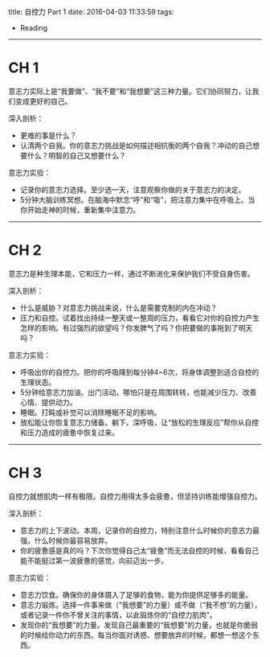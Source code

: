 title: 自控力 Part 1
date: 2016-04-03 11:33:59
tags:
- Reading
---

# CH 1 #

意志力实际上是“我要做”、“我不要”和“我想要”这三种力量。它们协同努力，让我们变成更好的自己。

深入剖析：
* 更难的事是什么？
* 认清两个自我。你的意志力挑战是如何描述相抗衡的两个自我？冲动的自己想要什么？明智的自己又想要什么？

意志力实验：
* 记录你的意志力选择。至少选一天，注意观察你做的关于意志力的决定。
* 5分钟大脑训练冥想。在脑海中默念“呼”和“吸”，把注意力集中在呼吸上。当你开始走神的时候，重新集中注意力。

<!-- more -->

---

# CH 2 #

意志力是种生理本能，它和压力一样，通过不断进化来保护我们不受自身伤害。

深入剖析：
* 什么是威胁？对意志力挑战来说，什么是需要克制的内在冲动？
* 压力和自控。试着找出持续一整天或一整周的压力，看看它对你的自控力产生怎样的影响。有过强烈的欲望吗？你发脾气了吗？你把要做的事拖到了明天吗？

意志力实验：
* 呼吸出你的自控力。把你的呼吸降到每分钟4~6次，将身体调整到适合自控的生理状态。
* 5分钟给意志力加油。出门活动，哪怕只是在周围转转，也能减少压力、改善心情、提供动力。
* 睡眠。打盹或补觉可以消除睡眠不足的影响。
* 放松能让你恢复意志力储备。躺下，深呼吸，让“放松的生理反应”帮你从自控和压力造成的疲惫中恢复过来。

---

# CH 3 #

自控力就想肌肉一样有极限。自控力用得太多会疲惫，但坚持训练能增强自控力。

深入剖析：
* 意志力的上下波动。本周，记录你的自控力，特别注意什么时候你的意志力最强，什么时候你最容易放弃。
* 你的疲惫感是真的吗？下次你觉得自己太“疲惫”而无法自控的时候，看看自己能不能挺过第一波疲惫的感觉，向前迈出一步。

意志力实验：
* 意志力饮食。确保你的身体摄入了足够的食物，能为你提供足够多的能量。
* 意志力锻炼。选择一件事来做（“我想要”的力量）或不做（“我不想”的力量），或者记录一件你不曾关注的事情，以此锻炼你的“自控力肌肉”。
* 发现你的“我想要”的力量。发现自己最重要的“我想要”的力量，也就是你脆弱的时候给你动力的东西。每当你面对诱惑、想要放弃的时候，都想一想这个东西。
